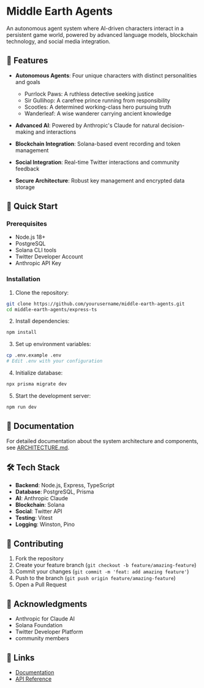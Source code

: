 # Middle Earth Agents

An autonomous agent system where AI-driven characters interact in a persistent game world, powered by advanced language models, blockchain technology, and social media integration.

## 🌟 Features

- **Autonomous Agents**: Four unique characters with distinct personalities and goals

  - Purrlock Paws: A ruthless detective seeking justice
  - Sir Gullihop: A carefree prince running from responsibility
  - Scootles: A determined working-class hero pursuing truth
  - Wanderleaf: A wise wanderer carrying ancient knowledge

- **Advanced AI**: Powered by Anthropic's Claude for natural decision-making and interactions
- **Blockchain Integration**: Solana-based event recording and token management
- **Social Integration**: Real-time Twitter interactions and community feedback
- **Secure Architecture**: Robust key management and encrypted data storage

## 🚀 Quick Start

### Prerequisites

- Node.js 18+
- PostgreSQL
- Solana CLI tools
- Twitter Developer Account
- Anthropic API Key

### Installation

1. Clone the repository:

```bash
git clone https://github.com/yourusername/middle-earth-agents.git
cd middle-earth-agents/express-ts
```

2. Install dependencies:

```bash
npm install
```

3. Set up environment variables:

```bash
cp .env.example .env
# Edit .env with your configuration
```

4. Initialize database:

```bash
npx prisma migrate dev
```

5. Start the development server:

```bash
npm run dev
```

## 📖 Documentation

For detailed documentation about the system architecture and components, see [ARCHITECTURE.md](./docs/ARCHITECTURE.md).

## 🛠 Tech Stack

- **Backend**: Node.js, Express, TypeScript
- **Database**: PostgreSQL, Prisma
- **AI**: Anthropic Claude
- **Blockchain**: Solana
- **Social**: Twitter API
- **Testing**: Vitest
- **Logging**: Winston, Pino

## 🤝 Contributing

1. Fork the repository
2. Create your feature branch (`git checkout -b feature/amazing-feature`)
3. Commit your changes (`git commit -m 'feat: add amazing feature'`)
4. Push to the branch (`git push origin feature/amazing-feature`)
5. Open a Pull Request

## 🙏 Acknowledgments

- Anthropic for Claude AI
- Solana Foundation
- Twitter Developer Platform
- community members

## 🔗 Links

- [Documentation](./docs/ARCHITECTURE.md)
- [API Reference](./docs/API.md)
